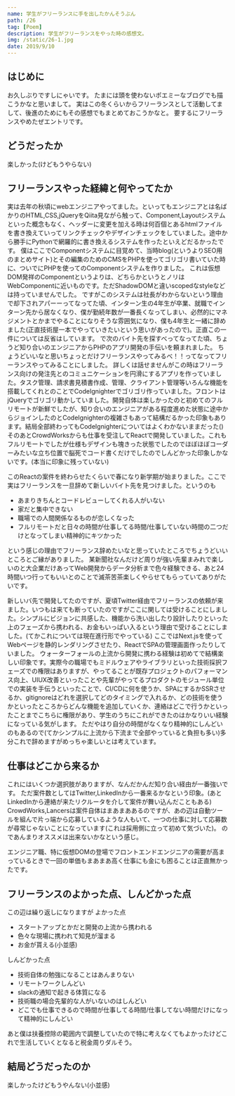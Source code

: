 ```yaml
---
name: 学生がフリーランスに手を出したかんそうぶん
path: /26
tag: [Poem]
description: 学生がフリーランスをやった時の感想文。
img: /static/26-1.jpg
date: 2019/9/10
---
```


## はじめに

お久しぶりですしにゃいです。
たまには頭を使わないポエミーなブログでも描こうかなと思いまして。
実はこの冬くらいからフリーランスとして活動してまして、後進のためにもその感想でもまとめておこうかなと。
要するにフリーランスやめたぜエントリです。

## どうだったか

楽しかった(けどもうやらない)

## フリーランスやった経緯と何やってたか

実は去年の秋頃にwebエンジニアやってました。といってもエンジニアとは名ばかりのHTML,CSS,jQueryをQiita見ながら触って、Component,Layoutシステムといった概念もなく、ヘッダーに変更を加える時は何百個とあるhtmlファイルを書き換えていってリンクチェックやデザインチェックをしていました。途中から勝手にPythonで網羅的に書き換えるシステムを作ったといえどだるかったです。
僕はここでComponentシステムに目覚めて、当時blog(というよりSEO用のまとめサイト)とその編集のためのCMSをPHPを使ってゴリゴリ書いていた時に、ついでにPHPを使ってのComponentシステムを作りました。
これは仮想DOM発祥のComponentというよりは、どちらかというとノリはWebComponentに近いものです。ただShadowDOMと違いscopedなstyleなどは持っていませんでした。
ですがこのシステムは社長がわからないという理由で却下されアパーーってなってた頃、インターン生の4年生が卒業、就職でインターン先から居なくなり、僕が勤続年数が一番長くなってしまい、必然的にマネジメントとかまでやることになりそうな雰囲気になり、僕も4年生と一緒に辞めました(正直技術屋一本でやっていきたいという思いがあったので)。正直この一件については反省はしています。
で次のバイト先を探すべってなってた頃、ちょうど知り合いのエンジニアからPHPのアプリ開発の手伝いを頼まれました。
ちょうどいいなと思いちょっとだけフリーランスやってみるべ！！ってなってフリーランスやってみることにしました。
詳しくは話せませんがこの時はフリーランス向けの発注先とのコミュニケーションを円滑にするアプリを作っていました。タスク管理、請求書見積書作成、管理、クライアント管理等いろんな機能を搭載してくれとのことでCodeIgnighterでゴリゴリ作っていました。フロントはjQueryでゴリゴリ動かしていました。開発自体は楽しかったのと初めてのフルリモートが新鮮でしたが、知り合いのエンジニアがある程度進めた状態に途中からジョインしたのとCodeIgnighterの複雑さもあって結構だるかった印象もあります。結局全部終わってもCodeIgnighterについてはよくわかないままだった()
そのあとCrowdWorksからも仕事を受注してReactで開発していました。これもフルリモートでしたが仕様もデザインも塊きった状態でしたのでほぼほぼコーダーみたいな立ち位置で脳死でコード書くだけでしたのでしんどかった印象しかないです。(本当に印象に残っていない)

このReactの案件を終わらせたくらいで春になり新学期が始まりました。ここで実はフリーランスを一旦辞めて新しいバイト先を見つけました。というのも

* あまりきちんとコードレビューしてくれる人がいない
* 家だと集中できない
* 職場での人間関係なるものが恋しくなった
* フルリモートだと日々の時間が仕事してる時間/仕事していない時間の二つだけとなってしまい精神的にキツかった

という感じの理由でフリーランス辞めたいなと思っていたところでちょうどいいところとご縁がありました。
某新聞社なんだけど周りが強い先輩まみれで楽しいのと大企業だけあってWeb開発からデータ分析まで色々経験できる、あと24時間いつ行ってもいいとのことで滅茶苦茶楽しくやらせてもらっていてありがたいです。

新しいバ先で開発してたのですが、夏頃Twitter経由でフリーランスの依頼が来ました。いつもは来ても断っていたのですがここに関しては受けることにしました。シンプルにビジョンに共感した、機能から洗い出したり設計したりといった上のフェーズから携われる、お金もいっぱい入るという理由で受けることにしました。(てかこれについては現在進行形でやっている)
ここではNext.jsを使ってWebページを静的レンダリングさせたり、ReactでSPAの管理画面作ったりしていました。
ウォーターフォールの上流から開発に携わる経験は初めてで結構楽しい印象です。実際今の職場でもミドルウェアやライブラリといった技術採択フェーズでの権限はありますが、やってることが既存プロジェクトのパフォーマンス向上、UIUX改善といったことや先輩がやってるプロダクトのモジュール単位での実装を手伝うといったことで、CI/CDに何を使うか、SPAにするかSSRさせるか、gitignoreはどれを選択してどのタイミングで入れるか、どの技術を使うかといったところからどんな機能を追加していくか、連絡はどこで行うかといったことまでこちらに権限があり、学生のうちにこれができたのはかなりいい経験になっている気がします。
ただやはり自分の時間がなくなり精神的にしんどいのもあるので(てかシンプルに上流から下流まで全部やっていると負担も多い)多分これで辞めますがめっちゃ楽しいとは考えています。

## 仕事はどこから来るか

これにはいくつか選択肢がありますが、なんだかんだ知り合い経由が一番強いです。
ただ案件数としてはTwitter,LinkedInから一番来るかなという印象。(あとLinkedInから連絡が来たリクルータを介して案件が舞い込んだこともある)
CrowdWorks,Lancersは案件自体はまあまああるのですが、あの辺は自動ツールを組んで片っ端から応募しているような人もいて、一つの仕事に対して応募数が尋常じゃないことになっています(これは採用側に立って初めて気づいた)。
のであんまりオススメは出来ないかなという感じ。

エンジニア職、特に仮想DOMの登場でフロントエンドエンジニアの需要が高まっているときで一回の単価もまあまあ高く仕事にも金にも困ることは正直無かったです。

## フリーランスのよかった点、しんどかった点

この辺は繰り返しになりますが
よかった点

* スタートアップとかだと開発の上流から携われる
* 色々な現場に携われて知見が溜まる
* お金が貰える(小並感)

しんどかった点

* 技術自体の勉強になることはあんまりない
* リモートワークしんどい
* slackの通知で起きる体質になる
* 技術職の場合先輩的な人がいないのはしんどい
* どこでも仕事できるので時間が仕事してる時間/仕事してない時間だけになって精神的にしんどい

あと僕は扶養控除の範囲内で調整していたので特に考えなくてもよかったけどこれで生活していくとなると税金周りダルそう。

## 結局どうだったのか

楽しかったけどもうやんない(小並感)
